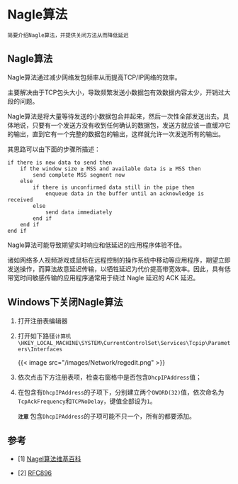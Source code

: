 # Nagle算法


    简要介绍Nagle算法，并提供关闭方法从而降低延迟

<!--more-->

## Nagle算法

Nagle算法通过减少网络发包频率从而提高TCP/IP网络的效率。

主要解决由于TCP包头大小，导致频繁发送小数据包有效数据内容太少，开销过大段的问题。

Nagle算法是将大量等待发送的小数据包合并起来，然后一次性全部发送出去。具体地说，只要有一个发送方没有收到任何确认的数据包，发送方就应该一直缓冲它的输出，直到它有一个完整的数据包的输出，这样就允许一次发送所有的输出。

其思路可以由下面的步骤所描述：

```
if there is new data to send then
    if the window size ≥ MSS and available data is ≥ MSS then
        send complete MSS segment now
    else
        if there is unconfirmed data still in the pipe then
            enqueue data in the buffer until an acknowledge is received
        else
            send data immediately
        end if
    end if
end if
```

Nagle算法可能导致期望实时响应和低延迟的应用程序体验不佳。

诸如网络多人视频游戏或鼠标在远程控制的操作系统中移动等应用程序，期望立即发送操作，而算法故意延迟传输，以牺牲延迟为代价提高带宽效率。因此，具有低带宽时间敏感传输的应用程序通常用于绕过 Nagle 延迟的 ACK 延迟。

## Windows下关闭Nagle算法

1. 打开注册表编辑器

2. 打开如下路径`计算机\HKEY_LOCAL_MACHINE\SYSTEM\CurrentControlSet\Services\Tcpip\Parameters\Interfaces`
   
   {{< image src="/images/Network/regedit.png" >}} 

3. 依次点击下方注册表项，检查右窗格中是否包含`DhcpIPAddress`值；

4. 在包含有`DhcpIPAddress`的子项下，分别建立两个`DWORD(32)`值，依次命名为`TcpAckFrequency`和`TCPNoDelay`，键值全部设为`1`。

    **`注意`** 包含`DhcpIPAddress`的子项可能不只一个，所有的都要添加。

## 参考

- [1] [Nagel算法维基百科](https://en.wikipedia.org/wiki/Nagle%27s_algorithm)

- [2] [RFC896](https://www.ietf.org/rfc/rfc896.txt)
